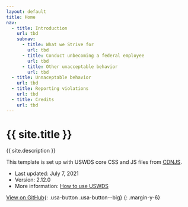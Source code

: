 ```yaml
---
layout: default
title: Home
nav:
  - title: Introduction
    url: tbd
    subnav:
      - title: What we Strive for
        url: tbd
      - title: Conduct unbecoming a federal employee
        url: tbd
      - title: Other unacceptable behavior
        url: tbd    
  - title: Unnaceptable behavior
    url: tbd
  - title: Reporting violations
    url: tbd
  - title: Credits
    url: tbd
---
```

# {{ site.title }}

{{ site.description }}

This template is set up with USWDS core CSS and JS files from [CDNJS](https://cdnjs.com/libraries/uswds).

- Last updated: July 7, 2021
- Version: 2.12.0
- More information: [How to use USWDS](https://designsystem.digital.gov/documentation/developers/)

[View on GitHub](https://github.com/Bixal/uswds-template){: .usa-button .usa-button--big}
{: .margin-y-6}